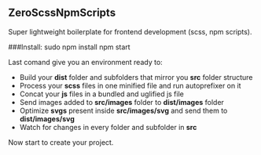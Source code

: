 ## ZeroScssNpmScripts
Super lightweight boilerplate for frontend development (scss, npm scripts).


###Install:
        sudo npm install
        npm start

Last comand give you an environment ready to:
- Build your **dist** folder and subfolders that mirror you **src** folder structure
- Process your **scss** files in one minified file and run autoprefixer on it
- Concat your **js** files in a bundled and uglified js file
- Send images added to **src/images** folder to **dist/images** folder
- Optimize **svgs** present inside **src/images/svg** and send them to **dist/images/svg**
- Watch for changes in every folder and subfolder in **src** 

Now start to create your project.


